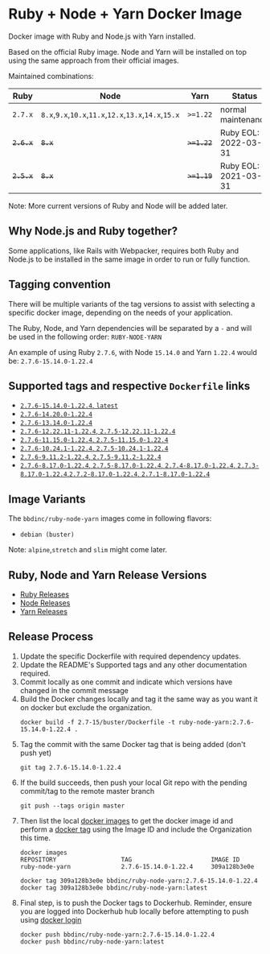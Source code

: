 # Ruby + Node + Yarn Docker Image

Docker image with Ruby and Node.js with Yarn installed.

Based on the official Ruby image. Node and Yarn will be installed on top using the same approach from their official images.

Maintained combinations:

| Ruby          | Node                                                         | Yarn          | Status                |
| ------------- | ------------------------------------------------------------ | ------------- | --------------------- |
| `2.7.x`       | `8.x`,`9.x`,`10.x`,`11.x`,`12.x`,`13.x`,`14.x`,`15.x`        | `>=1.22`      | normal maintenance    |
| ~~`2.6.x`~~   | ~~`8.x`~~                                                    | ~~`>=1.22`~~  | Ruby EOL: 2022-03-31  |
| ~~`2.5.x`~~   | ~~`8.x`~~                                                    | ~~`>=1.19`~~  | Ruby EOL: 2021-03-31  |

Note: More current versions of Ruby and Node will be added later.

## Why Node.js and Ruby together?

Some applications, like Rails with Webpacker, requires both Ruby and Node.js to be installed in the same image in order to run or fully function.

## Tagging convention

There will be multiple variants of the tag versions to assist with selecting a specific docker image, depending on the needs of your application.

The Ruby, Node, and Yarn dependencies will be separated by a `-` and will be used in the following order: `RUBY-NODE-YARN`

An example of using Ruby `2.7.6`, with Node `15.14.0` and Yarn `1.22.4` would be: `2.7.6-15.14.0-1.22.4`

## Supported tags and respective `Dockerfile` links

- [`2.7.6-15.14.0-1.22.4`, `latest`](https://github.com/BBD-Development/docker-ruby-node-yarn/blob/master/2.7-15/buster/Dockerfile)
- [`2.7.6-14.20.0-1.22.4`](https://github.com/BBD-Development/docker-ruby-node-yarn/blob/master/2.7-14/buster/Dockerfile)
- [`2.7.6-13.14.0-1.22.4`](https://github.com/BBD-Development/docker-ruby-node-yarn/blob/master/2.7-13/buster/Dockerfile)
- [`2.7.6-12.22.11-1.22.4`, `2.7.5-12.22.11-1.22.4`](https://github.com/BBD-Development/docker-ruby-node-yarn/blob/master/2.7-12/buster/Dockerfile)
- [`2.7.6-11.15.0-1.22.4`, `2.7.5-11.15.0-1.22.4`](https://github.com/BBD-Development/docker-ruby-node-yarn/blob/master/2.7-11/buster/Dockerfile)
- [`2.7.6-10.24.1-1.22.4`, `2.7.5-10.24.1-1.22.4`](https://github.com/BBD-Development/docker-ruby-node-yarn/blob/master/2.7-10/buster/Dockerfile)
- [`2.7.6-9.11.2-1.22.4`, `2.7.5-9.11.2-1.22.4`](https://github.com/BBD-Development/docker-ruby-node-yarn/blob/master/2.7-9/buster/Dockerfile)
- [`2.7.6-8.17.0-1.22.4`, `2.7.5-8.17.0-1.22.4`, `2.7.4-8.17.0-1.22.4`, `2.7.3-8.17.0-1.22.4`,`2.7.2-8.17.0-1.22.4`, `2.7.1-8.17.0-1.22.4`](https://github.com/BBD-Development/docker-ruby-node-yarn/blob/master/2.7-8/buster/Dockerfile)

## Image Variants

The `bbdinc/ruby-node-yarn` images come in following flavors:

- `debian (buster)`

Note: `alpine`,`stretch` and `slim` might come later.

## Ruby, Node and Yarn Release Versions
- [Ruby Releases](https://www.ruby-lang.org/en/downloads/releases/)
- [Node Releases](https://nodejs.org/en/download/releases/)
- [Yarn Releases](https://github.com/yarnpkg/yarn/releases)

## Release Process

1. Update the specific Dockerfile with required dependency updates.
2. Update the README's Supported tags and any other documentation required.
3. Commit locally as one commit and indicate which versions have changed in the commit message
4. Build the Docker changes locally and tag it the same way as you want it on docker but exclude the organization.
    ```
    docker build -f 2.7-15/buster/Dockerfile -t ruby-node-yarn:2.7.6-15.14.0-1.22.4 .
    ```
5. Tag the commit with the same Docker tag that is being added (don't push yet)
    ```
    git tag 2.7.6-15.14.0-1.22.4
    ```
6. If the build succeeds, then push your local Git repo with the pending commit/tag to the remote master branch
    ```
    git push --tags origin master
    ```
7. Then list the local [docker images](https://docs.docker.com/engine/reference/commandline/images/) to get the docker image id and perform a [docker tag](https://docs.docker.com/engine/reference/commandline/tag/) using the Image ID and include the Organization this time.
    ```
    docker images
    REPOSITORY                  TAG                      IMAGE ID
    ruby-node-yarn              2.7.6-15.14.0-1.22.4     309a128b3e0e

    docker tag 309a128b3e0e bbdinc/ruby-node-yarn:2.7.6-15.14.0-1.22.4
    docker tag 309a128b3e0e bbdinc/ruby-node-yarn:latest
    ```
8. Final step, is to push the Docker tags to Dockerhub. Reminder, ensure you are logged into Dockerhub hub locally before attempting to push using [docker login](https://docs.docker.com/engine/reference/commandline/login/)
    ```
    docker push bbdinc/ruby-node-yarn:2.7.6-15.14.0-1.22.4
    docker push bbdinc/ruby-node-yarn:latest
    ```
